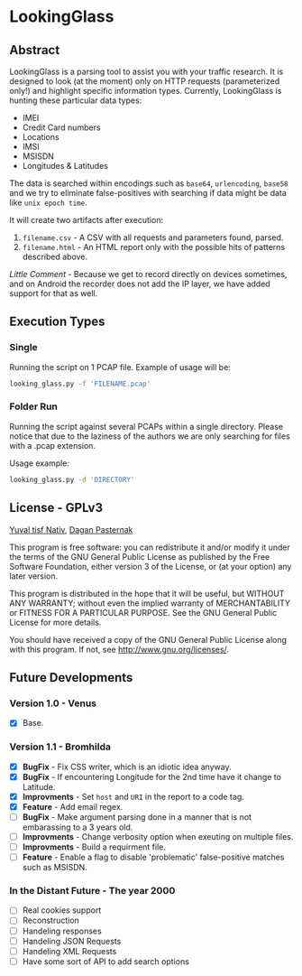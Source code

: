 # LookingGlass

## Abstract
LookingGlass is a parsing tool to assist you with your traffic research. It is designed to look (at the moment) only on HTTP requests (parameterized only!) and highlight specific information types. Currently, LookingGlass is hunting these particular data types:
  - IMEI
  - Credit Card numbers
  - Locations
  - IMSI
  - MSISDN
  - Longitudes & Latitudes

The data is searched within encodings such as `base64`, `urlencoding`, `base58` and we try to eliminate false-positives with searching if data might be data like `unix epoch time`.

It will create two artifacts after execution:

  1. `filename.csv` - A CSV with all requests and parameters found, parsed.
  2. `filename.html` - An HTML report only with the possible hits of patterns described above.

*Little Comment* - Because we get to record directly on devices sometimes, and on Android the recorder does not add the IP layer, we have added support for that as well.

## Execution Types
### Single
Running the script on 1 PCAP file. Example of usage will be:
```bash
looking_glass.py -f 'FILENAME.pcap'
```

### Folder Run
Running the script against several PCAPs within a single directory. Please notice that due to the laziness of the authors we are only searching for files with a .pcap extension.

Usage example:
```bash
looking_glass.py -d 'DIRECTORY'
```

## License - GPLv3
[Yuval tisf Nativ](https://www.github.com/yitsf), [Dagan Pasternak](https://www.github.com/daganp)

This program is free software: you can redistribute it and/or modify
it under the terms of the GNU General Public License as published by
the Free Software Foundation, either version 3 of the License, or
(at your option) any later version.

This program is distributed in the hope that it will be useful,
but WITHOUT ANY WARRANTY; without even the implied warranty of
MERCHANTABILITY or FITNESS FOR A PARTICULAR PURPOSE.  See the
GNU General Public License for more details.

You should have received a copy of the GNU General Public License
along with this program.  If not, see <http://www.gnu.org/licenses/>.

## Future Developments

### Version 1.0 - Venus
- [x] Base.

### Version 1.1 - Bromhilda
- [x] **BugFix** - Fix CSS writer, which is an idiotic idea anyway.
- [x] **BugFix** - If encountering Longitude for the 2nd time have it change to Latitude.
- [x] **Improvments** - Set `host` and `URI` in the report to a code tag.
- [x] **Feature** - Add email regex.
- [ ] **BugFix** - Make argument parsing done in a manner that is not embarassing to a 3 years old.
- [ ] **Improvments** - Change verbosity option when exeuting on multiple files.
- [ ] **Improvments** - Build a requirment file.
- [ ] **Feature** - Enable a flag to disable 'problematic' false-positive matches such as MSISDN.

### In the Distant Future - The year 2000
- [ ] Real cookies support
- [ ] Reconstruction
- [ ] Handeling responses
- [ ] Handeling JSON Requests
- [ ] Handeling XML Requests
- [ ] Have some sort of API to add search options
